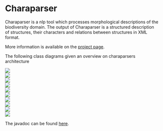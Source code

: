Charaparser
===========
Charaparser is a nlp tool which processes morphological descriptions of the biodiversity domain.
The output of Charaparser is a structured description of structures, their characters and relations between structures
in XML format.

More information is available on the <a href="http://etc-project.org/">project page</a>.

<p>The following class diagrams given an overview on charaparsers architecture</p>

<a href="./images/classDiagrams/01IRun.png"><img src="./images/classDiagrams/01IRun.png"></a>
<br>
<a href="./images/classDiagrams/02MarkupEvaluationRun.png"><img src="./images/classDiagrams/02MarkupEvaluationRun.png"></a>
<br>
<a href="./images/classDiagrams/03IMarkupCreator.png"><img src="./images/classDiagrams/03IMarkupCreator.png"></a>
<br>
<a href="./images/classDiagrams/04MarkupDescriptionTreatmentTransformer.png"><img src="./images/classDiagrams/04MarkupDescriptionTreatmentTransformer.png"></a>
<br>
<a href="./images/classDiagrams/05ITerminologyLearner.png"><img src="./images/classDiagrams/05ITerminologyLearner.png"></a>
<br>
<a href="./images/classDiagrams/06DescriptionExtractorRun.png"><img src="./images/classDiagrams/06DescriptionExtractorRun.png"></a>
<br>
<a href="./images/classDiagrams/07SentenceChunkerRun.png"><img src="./images/classDiagrams/07SentenceChunkerRun.png"></a>
<br>
<a href="./images/classDiagrams/08IPOSTagger.png"><img src="./images/classDiagrams/08IPOSTagger.png"></a>
<br>
<a href="./images/classDiagrams/09IParser.png"><img src="./images/classDiagrams/09IParser.png"></a>
<br>
<a href="./images/classDiagrams/10IDescriptionExtractor.png"><img src="./images/classDiagrams/10IDescriptionExtractor.png"></a>
<br>

The javadoc can be found  <a href="http://biosemantics.github.com/charaparser/javadoc">here</a>.
